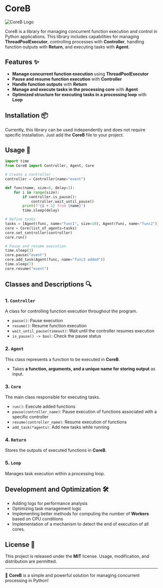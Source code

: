 # CoreB

![CoreB Logo](img/coreb.pngcoreb.png)

CoreB is a library for managing concurrent function execution and control in Python applications. This library includes capabilities for managing **ThreadPoolExecutor**, controlling processes with **Controller**, handling function outputs with **Return**, and executing tasks with **Agent**.

## Features ✨
- **Manage concurrent function execution** using **ThreadPoolExecutor**
- **Pause and resume function execution** with **Controller**
- **Handle function outputs** with **Return**
- **Manage and execute tasks in the processing core** with **Agent**
- **Optimized structure for executing tasks in a processing loop** with **Loop**

## Installation 📦
Currently, this library can be used independently and does not require specific installation. Just add the **CoreB** file to your project.

## Usage 📖
```python
import time
from CoreB import Controller, Agent, Core

# Create a controller
controller = Controller(name="event")

def func(name, size=6, delay=1):
    for i in range(size):
        if controller.is_pause():
            controller.wait_until_pause()
        print(f"{i + 1} from {name}")
        time.sleep(delay)

# Define tasks
tasks = [Agent(func, name="func1", size=10), Agent(func, name="func2")]
core = Core(list_of_agents=tasks)
core.set_controller(controller)
core.run()

# Pause and resume execution
time.sleep(3)
core.pause("event")
core.add_task(Agent(func, name="func3 added"))
time.sleep(7)
core.resume("event")
```

## Classes and Descriptions 🔍
### 1. `Controller`
A class for controlling function execution throughout the program.

- `pause()`: Pause execution
- `resume()`: Resume function execution
- `wait_until_pause(timeout)`: Wait until the controller resumes execution
- `is_pause() -> bool`: Check the pause status

### 2. `Agent`
This class represents a function to be executed in **CoreB**.

- Takes **a function, arguments, and a unique name for storing output** as input.

### 3. `Core`
The main class responsible for executing tasks.

- `run()`: Execute added functions
- `pause(controller_name)`: Pause execution of functions associated with a specific controller
- `resume(controller_name)`: Resume execution of functions
- `add_task(*agents)`: Add new tasks while running

### 4. `Return`
Stores the outputs of executed functions in **CoreB**.

### 5. `Loop`
Manages task execution within a processing loop.

## Development and Optimization 🛠️
- Adding logs for performance analysis
- Optimizing task management logic
- Implementing better methods for computing the number of **Workers** based on CPU conditions
- Implementation of a mechanism to detect the end of execution of all cores.

## License 📜
This project is released under the **MIT** license. Usage, modification, and distribution are permitted.

---
🚀 **CoreB** is a simple and powerful solution for managing concurrent processing in Python!

